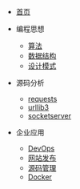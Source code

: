 * [首页](/)

* 编程思想
    * [算法](think/algorithm)
	* [数据结构](think/data-structure)
	* [设计模式](think/pattern)

* 源码分析
   * [requests](code/request)
   * [urllib3](code/urllib3)
   * [socketserver](code/socketserver)

* 企业应用
    * [DevOps](enterprise/devops)
	* [网站发布](enterprise/uwsgi)
	* [源码管理](enterprise/git)
	* [Docker](docker/)